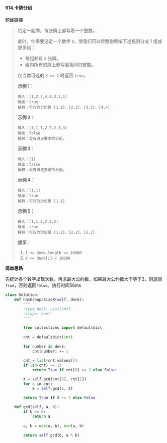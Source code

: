 #### 914.卡牌分组
[题目链接](https://leetcode-cn.com/problems/x-of-a-kind-in-a-deck-of-cards/)
> 给定一副牌，每张牌上都写着一个整数。
>
> 此时，你需要选定一个数字 `X`，使我们可以将整副牌按下述规则分成 1 组或更多组：
>
> - 每组都有 `X` 张牌。
> - 组内所有的牌上都写着相同的整数。
>
> 仅当你可选的 `X >= 2` 时返回 `true`。
>
>  
>
> **示例 1：**
>
> ```
> 输入：[1,2,3,4,4,3,2,1]
> 输出：true
> 解释：可行的分组是 [1,1]，[2,2]，[3,3]，[4,4]
> ```
>
> **示例 2：**
>
> ```
> 输入：[1,1,1,2,2,2,3,3]
> 输出：false
> 解释：没有满足要求的分组。
> ```
>
> **示例 3：**
>
> ```
> 输入：[1]
> 输出：false
> 解释：没有满足要求的分组。
> ```
>
> **示例 4：**
>
> ```
> 输入：[1,1]
> 输出：true
> 解释：可行的分组是 [1,1]
> ```
>
> **示例 5：**
>
> ```
> 输入：[1,1,2,2,2,2]
> 输出：true
> 解释：可行的分组是 [1,1]，[2,2]，[2,2]
> ```
>
>
> **提示：**
>
> 1. `1 <= deck.length <= 10000`
> 2. `0 <= deck[i] < 10000`

**简单思路**

先统计各个数字出现次数，再求最大公约数，如果最大公约数大于等于2，则返回```True```，否则返回```False```。执行时间56ms

```python
class Solution:
    def hasGroupsSizeX(self, deck):
        """
        :type deck: List[int]
        :rtype: bool
        """
         
        from collections import defaultdict
        
        cnt = defaultdict(int)
        
        for number in deck:
            cnt[number] += 1
        
        cnt = list(cnt.values())
        if len(cnt) == 1:
            return True if cnt[0] >= 2 else False

        X = self.gcd(cnt[0], cnt[1])
        for c in cnt:
            X = self.gcd(c, X)

        return True if X >= 2 else False
    
    def gcd(self, a, b):
        if b == 0:
            return a
        
        a, b = max(a, b), min(a, b)
        
        return self.gcd(b, a % b)
```


